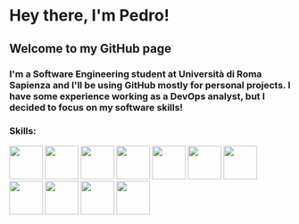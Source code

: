 # Hey there, I'm Pedro!

## Welcome to my GitHub page

### I'm a Software Engineering student at Università di Roma Sapienza and I'll be using GitHub mostly for personal projects. I have some experience working as a DevOps analyst, but I decided to focus on my software skills!

### Skills:

<span style='display:inline-block'>
  <img src="https://cdn.jsdelivr.net/gh/devicons/devicon/icons/python/python-original.svg" height="60" > <a>     </a>
  <img src="https://cdn.jsdelivr.net/gh/devicons/devicon/icons/c/c-original.svg" height="60">
  <img src="https://cdn.jsdelivr.net/gh/devicons/devicon/icons/javascript/javascript-original.svg"  height="60">
  <img src="https://cdn.jsdelivr.net/gh/devicons/devicon/icons/blender/blender-original.svg"  height="60">
  <img src="https://cdn.jsdelivr.net/gh/devicons/devicon/icons/godot/godot-plain-wordmark.svg"  height="60">
  <img src="https://cdn.jsdelivr.net/gh/devicons/devicon/icons/docker/docker-plain-wordmark.svg" height="60">
  <img src="https://cdn.jsdelivr.net/gh/devicons/devicon/icons/postgresql/postgresql-plain-wordmark.svg" height="60">
  <img src="https://cdn.jsdelivr.net/gh/devicons/devicon/icons/linux/linux-plain.svg" height="60">
  <img src="https://cdn.jsdelivr.net/gh/devicons/devicon/icons/bash/bash-original.svg" height="60">
  <img src="https://cdn.jsdelivr.net/gh/devicons/devicon/icons/ruby/ruby-plain-wordmark.svg" height="60">
  <img src="https://cdn.jsdelivr.net/gh/devicons/devicon/icons/java/java-original.svg" height="60">
<span>

